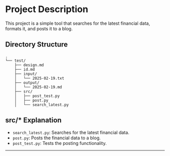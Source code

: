 # Project Description

This project is a simple tool that searches for the latest financial data, formats it, and posts it to a blog.

## Directory Structure

```
.
└── test/
    ├── design.md
    ├── id.md
    ├── input/
    │   └── 2025-02-19.txt
    ├── output/
    │   └── 2025-02-19.md
    ├── src/
    │   ├── post_test.py
    │   ├── post.py
    │   └── search_latest.py
```

## src/* Explanation
- `search_latest.py`: Searches for the latest financial data.
- `post.py`: Posts the financial data to a blog.
- `post_test.py`: Tests the posting functionality.

---
